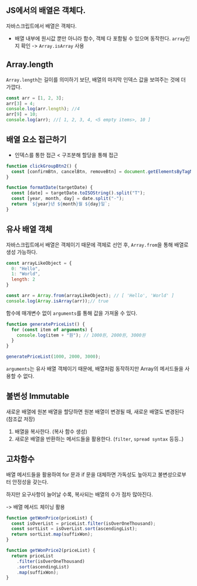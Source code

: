 ## JS에서의 배열은 객체다.

자바스크립트에서 배열은 객체다.

- 배열 내부에 원시값 뿐만 아니라 함수, 객체 다 포함될 수 있으며 동작한다.
  `array`인지 확인 -> `Array.isArray` 사용

## Array.length

`Array.length`는 길이를 의미하기 보단, 배열의 마지막 인덱스 값을 보여주는 것에 더 가깝다.

```javascript
const arr = [1, 2, 3];
arr[3] = 4;
console.log(arr.length); //4
arr[9] = 10;
console.log(arr); //[ 1, 2, 3, 4, <5 empty items>, 10 ]
```

## 배열 요소 접근하기

- 인덱스를 통한 접근 < 구조분해 할당을 통해 접근

```javascript
function clickGroupBtn2() {
  const [confirmBtn, cancelBtn, removeBtn] = document.getElementsByTagName("button");
}

function formatDate(targetDate) {
  const [date] = targetDate.toISOString().split("T");
  const [year, month, day] = date.split("-");
  return `${year}년 ${month}월 ${day}일`;
}
```

## 유사 배열 객체

자바스크립트에서 배열은 객체이기 때문에 객체로 선언 후, `Array.from`을 통해 배열로 생성 가능하다.

```javascript
const arrayLikeObject = {
  0: "Hello",
  1: "World",
  length: 2
}

const arr = Array.from(arrayLikeObject); // [ 'Hello', 'World' ]
console.log(Array.isArray(arr));// true
```

함수에 매개변수 없이 `arguments`를 통해 값을 가져올 수 있다.
```javascript
function generatePriceList() {
  for (const item of arguments) {
    console.log(item + "원"); // 1000원, 2000원, 3000원
  }
}

generatePriceList(1000, 2000, 3000);
```

`arguments`는 유사 배열 객체이기 때문에, 배열처럼 동작하지만 Array의 메서드들을 사용할 수 없다.

## 불변성 Immutable
새로운 배열에 원본 배열을 할당하면 원본 배열이 변경될 때, 새로운 배열도 변경된다 (참조값 저장)

1. 배열을 복사한다. (복사 함수 생성)
2. 새로운 배열을 반환하는 메서드들을 활용한다. (`filter`, `spread syntax` 등등..)

## 고차함수
배열 메서드들을 활용하여 for 문과 if 문을 대체하면 가독성도 높아지고 불변성으로부터 안정성을 갖는다.

하지만 요구사항이 늘어날 수록, 복사되는 배열의 수가 점차 많아진다.

-> 배열 메서드 체이닝 활용

```javascript
function getWonPrice(priceList) {
  const isOverList = priceList.filter(isOverOneThousand);
  const sortList = isOverList.sort(ascendingList); 
  return sortList.map(suffixWon);
}

function getWonPrice2(priceList) {
  return priceList
    .filter(isOverOneThousand)
    .sort(ascendingList)
    .map(suffixWon);
}
```